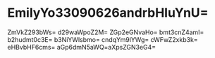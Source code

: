 # EmilyYo33090626andrbHluYnU=
ZmVkZ293bWs=
d29waWpoZ2M=
ZGp2eGNvaHo=
bmt3cnZ4amI=
b2hudmt0c3E=
b3NiYWlsbmo=
cndqYm9lYWg=
cWFwZ2xkb3k=
eHBvbHF6cms=
aGp6dmN5aWQ=aXpsZGN3eG4=
